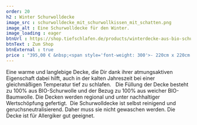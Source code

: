 ```yaml
---
order: 20
h2 : Winter Schurwolldecke
image_src : schurwolldecke_mit_schurwollkissen_mit_schatten.png
image_alt : Eine Schurwolldecke für den Winter.
image_loading : eager
btnUrl : https://shop.tiefschlafen.de/products/winterdecke-aus-bio-schurwolle
btnText : Zum Shop
btnExternal : true
price : "395,00 € &nbsp;<span style='font-weight: 300'>- 220cm x 220cm </span>"
---
```

Eine warme und langlebige Decke, die Dir dank ihrer atmungsaktiven Eigenschaft dabei hilft, auch in der kalten Jahreszeit bei einer gleichmäßigen Temperatur tief zu schlafen.  
Die Füllung der Decke besteht zu 100% aus BIO-Schurwolle und der Bezug zu 100% aus weicher BIO-Baumwolle. Die Decken werden regional und unter nachhaltiger Wertschöpfung gefertigt. 
Die Schurwolldecke ist selbst reinigend und geruchsneutralisierend. Daher muss sie nicht gewaschen werden. Die Decke ist für Allergiker gut geeignet. 